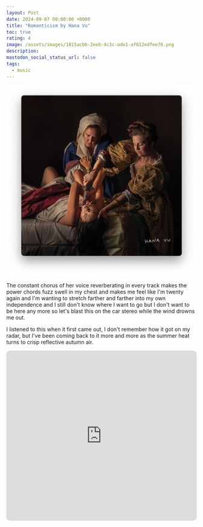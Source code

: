 ```yaml
---
layout: Post
date: 2024-09-07 00:00:00 +0000
title: "Romanticism by Hana Vu"
toc: true
rating: 4
image: /assets/images/1815acbb-2eeb-4c3c-ade1-af612edfee76.png
description: 
mastodon_social_status_url: false
tags: 
  - music
---
```




<img width="712" alt="Album art" src="/assets/images/1815acbb-2eeb-4c3c-ade1-af612edfee76.png">

The constant chorus of her voice reverberating in every track makes the power chords fuzz swell in my chest and makes me feel like I'm twenty again and I'm wanting to stretch farther and farther into my own independence and I still don't know where I want to go but I don't want to be here any more so let's blast this on the car stereo while the wind drowns me out.

I listened to this when it first came out, I don't remember how it got on my radar, but I've been coming back to it more and more as the summer heat turns to crisp reflective autumn air.

<iframe allow="autoplay *; encrypted-media *; fullscreen *; clipboard-write" frameborder="0" height="450" style="width:100%;max-width:660px;overflow:hidden;border-radius:10px;" sandbox="allow-forms allow-popups allow-same-origin allow-scripts allow-storage-access-by-user-activation allow-top-navigation-by-user-activation" src="https://embed.music.apple.com/us/album/romanticism/1726216204"></iframe>
